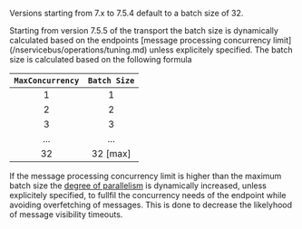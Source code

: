 Versions starting from 7.x to 7.5.4 default to a batch size of 32.

Starting from version 7.5.5 of the transport the batch size is dynamically calculated based on the endpoints [message processing concurrency limit] (/nservicebus/operations/tuning.md) unless explicitely specified. The batch size is calculated based on the following formula

|`MaxConcurrency` | `Batch Size` |
| :-: |:-:|
| 1 | 1 |
| 2 | 2 |
| 3 | 3 |
| ... | ... |
| 32 | 32  [max] |

If the message processing concurrency limit is higher than the maximum batch size the [degree of parallelism](/transports/azure-storage-queues/configuration.md#configuration-parameters-degreeofreceiveparallelism) is dynamically increased, unless explicitely specified, to fullfil the concurrency needs of the endpoint while avoiding overfetching of messages. This is done to decrease the likelyhood of message visibility timeouts.